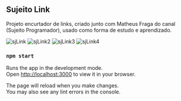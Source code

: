 ## Sujeito Link
Projeto encurtador de links, criado junto com Matheus Fraga do canal (Sujeito Programador), usado como forma de estudo e aprendizado.

![sjLink](https://user-images.githubusercontent.com/72236316/153715604-28e6b80f-e9cc-4012-b41f-24fd7197a06d.jpg)
![sjLink2](https://user-images.githubusercontent.com/72236316/153715732-d07a10b2-b3fa-4afb-8b58-a239f473b7d3.jpg)
![sjLink3](https://user-images.githubusercontent.com/72236316/153715734-ca603d5e-9c81-40ea-8545-d766b3b61a17.jpg)
![sjLink4](https://user-images.githubusercontent.com/72236316/153715790-a68e7a42-dc5a-496c-bc21-dfa30da8e281.jpg)

### `npm start`

Runs the app in the development mode.\
Open [http://localhost:3000](http://localhost:3000) to view it in your browser.

The page will reload when you make changes.\
You may also see any lint errors in the console.
